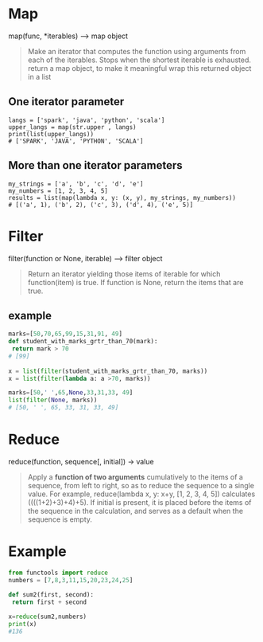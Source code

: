 # Map  
map(func, *iterables) --> map object
 > Make an iterator that computes the function using arguments from
 each of the iterables.  Stops when the shortest iterable is exhausted.
return a map object, to make it meaningful wrap this returned object in a list 
 
 
## One iterator parameter 
```
langs = ['spark', 'java', 'python', 'scala']
upper_langs = map(str.upper , langs)
print(list(upper_langs))
# ['SPARK', 'JAVA', 'PYTHON', 'SCALA']
```

## More than one iterator parameters
```
my_strings = ['a', 'b', 'c', 'd', 'e']
my_numbers = [1, 2, 3, 4, 5]
results = list(map(lambda x, y: (x, y), my_strings, my_numbers))
# [('a', 1), ('b', 2), ('c', 3), ('d', 4), ('e', 5)]
```

# Filter
 filter(function or None, iterable) --> filter object
  > Return an iterator yielding those items of iterable for which function(item)
   is true. If function is None, return the items that are true.

## example
```python
marks=[50,70,65,99,15,31,91, 49]
def student_with_marks_grtr_than_70(mark):
 return mark > 70
# [99] 
 
x = list(filter(student_with_marks_grtr_than_70, marks))
x = list(filter(lambda a: a >70, marks))

marks=[50,' ',65,None,33,31,33, 49]
list(filter(None, marks))
# [50, ' ', 65, 33, 31, 33, 49]

```

# Reduce
 reduce(function, sequence[, initial]) -> value

 >  Apply a **function of two arguments** cumulatively to the items of a sequence,
    from left to right, so as to reduce the sequence to a single value.
    For example, reduce(lambda x, y: x+y, [1, 2, 3, 4, 5]) calculates
    ((((1+2)+3)+4)+5).  If initial is present, it is placed before the items
    of the sequence in the calculation, and serves as a default when the
    sequence is empty.
    
# Example
```python
from functools import reduce
numbers = [7,8,3,11,15,20,23,24,25]

def sum2(first, second):
 return first + second
 
x=reduce(sum2,numbers)
print(x)
#136
```
